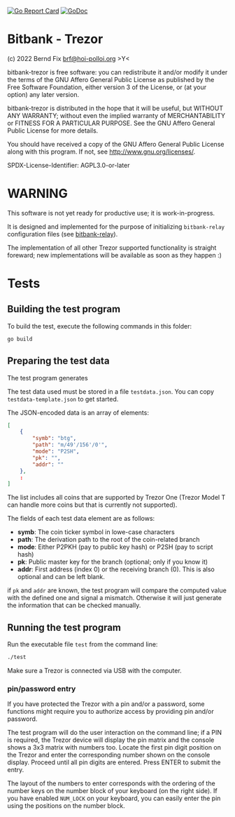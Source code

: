 [![Go Report Card](https://goreportcard.com/badge/github.com/bfix/bitbank-trezor)](https://goreportcard.com/report/github.com/bfix/bitbank-trezor)
[![GoDoc](https://godoc.org/github.com/bfix/bitbank-trezor?status.svg)](https://godoc.org/github.com/bfix/bitbank-trezor)

# Bitbank - Trezor

(c) 2022 Bernd Fix <brf@hoi-polloi.org>   >Y<

bitbank-trezor is free software: you can redistribute it and/or modify it
under the terms of the GNU Affero General Public License as published
by the Free Software Foundation, either version 3 of the License,
or (at your option) any later version.

bitbank-trezor is distributed in the hope that it will be useful, but
WITHOUT ANY WARRANTY; without even the implied warranty of
MERCHANTABILITY or FITNESS FOR A PARTICULAR PURPOSE.  See the GNU
Affero General Public License for more details.

You should have received a copy of the GNU Affero General Public License
along with this program.  If not, see <http://www.gnu.org/licenses/>.

SPDX-License-Identifier: AGPL3.0-or-later

# WARNING

This software is not yet ready for productive use; it is work-in-progress.

It is designed and implemented for the purpose of initializing `bitbank-relay`
configuration files (see [bitbank-relay](https://github.com/bfix/bitbank-relay)).

The implementation of all other Trezor supported functionality is straight
foreward; new implementations will be available as soon as they happen :)

# Tests

## Building the test program

To build the test, execute the following commands in this folder:

```bash
go build
```
## Preparing the test data

The test program generates

The test data used must be stored in a file `testdata.json`. You can copy
`testdata-template.json` to get started.

The JSON-encoded data is an array of elements: 

```json
[
    {
        "symb": "btg",
        "path": "m/49'/156'/0'",
        "mode": "P2SH",
        "pk": "",
        "addr": ""
    },
    :
]
```
The list includes all coins that are supported by Trezor One (Trezor Model T
can handle more coins but that is currently not supported).

The fields of each test data element are as follows:

* **symb**: The coin ticker symbol in lowe-case characters
* **path**: The derivation path to the root of the coin-related branch
* **mode**: Either P2PKH (pay to public key hash) or P2SH (pay to script hash)
* **pk**: Public master key for the branch (optional; only if you know it)
* **addr**: First address (index 0) or the receiving branch (0). This is also
optional and can be left blank.

if `pk` and `addr` are known, the test program will compare the computed value
with the defined one and signal a mismatch. Otherwise it will just generate
the information that can be checked manually.

## Running the test program

Run the executable file `test` from the command line:

```bash
./test
```

Make sure a Trezor is connected via USB with the computer.

### pin/password entry

If you have protected the Trezor with a pin and/or a password, some functions
might require you to authorize access by providing pin and/or password.

The test program will do the user interaction on the command line; if a PIN is
required, the Trezor device will display the pin matrix and the console shows
a 3x3 matrix with numbers too. Locate the first pin digit position on the Trezor
and enter the corresponding number shown on the console display. Proceed until
all pin digits are entered. Press ENTER to submit the entry.

The layout of the numbers to enter corresponds with the ordering of the number
keys on the number block of your keyboard (on the right side). If you have
enabled `NUM_LOCK` on your keyboard, you can easily enter the pin using the
positions on the number block.
